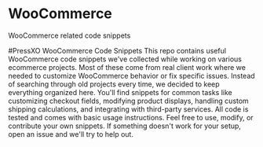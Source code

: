 # WooCommerce
WooCommerce related code snippets

#PressXO WooCommerce Code Snippets
This repo contains useful WooCommerce code snippets we've collected while working on various ecommerce projects. Most of these come from real client work where we needed to customize WooCommerce behavior or fix specific issues. Instead of searching through old projects every time, we decided to keep everything organized here.
You'll find snippets for common tasks like customizing checkout fields, modifying product displays, handling custom shipping calculations, and integrating with third-party services. All code is tested and comes with basic usage instructions. Feel free to use, modify, or contribute your own snippets. If something doesn't work for your setup, open an issue and we'll try to help out.

